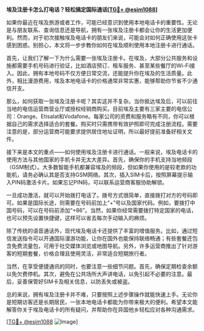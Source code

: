 **埃及注册卡怎么打电话？轻松搞定国际通话[[TG💪+ @esim1088](https://t.me/s/esim1088)]**

如果你最近在埃及旅游或者工作，可能已经意识到使用本地电话卡的重要性。无论是与朋友联系、查询信息还是导航，拥有一张埃及注册卡都会让你的生活更加便利。然而，对于初次接触埃及电话卡的朋友们来说，可能会对如何正确使用这张卡感到困惑。别担心，本文将一步步教你如何在埃及顺利使用本地注册卡进行通话。

首先，让我们了解一下为什么需要一张埃及注册卡。在埃及，大部分公共服务和设施都需要手机号码进行验证，比如酒店预订、租车服务、甚至某些餐厅的Wi-Fi接入。因此，拥有本地号码不仅方便日常交流，还能提升你在埃及的生活质量。此外，相比漫游费用，埃及本地电话卡的价格通常非常实惠，能够帮助你节省不少通信开支。

那么，如何获取一张埃及注册卡呢？其实这并不复杂。当你抵达埃及后，可以前往当地的电信运营商营业厅或授权经销商购买。目前埃及主要有三家主要的电信公司：Orange、Etisalat和Vodafone。每家公司的资费和服务略有不同，你可以根据自己的需求选择适合的套餐。购买时只需携带有效护照即可完成注册流程。需要注意的是，部分运营商可能要求提供居住地址证明，所以最好提前准备好相关文件。

接下来是本文的重点——如何使用埃及注册卡进行通话。一般来说，埃及电话卡的使用方法与其他国家的手机卡并无太大差异。首先，确保你的手机支持当地频段（GSM制式）。大多数智能手机都兼容埃及的频段，但如果你使用的是较老款的功能机，请务必确认其是否支持GSM网络。其次，插入SIM卡后，按照屏幕提示输入PIN码激活卡片。如果忘记PIN码，可以联系运营商客服协助解锁。

一旦成功激活，就可以开始拨打电话了。拨号方式很简单，直接拨打对方的号码即可。如果是国际长途，则需要在号码前加上“+”号以及国家代码。例如，要拨打中国号码，可以在号码前添加“+86”。当然，如果你经常需要拨打特定国家的电话，也可以预先设置快捷键，这样可以省去每次手动输入的麻烦。

除了传统的语音通话外，现代埃及电话卡还提供了丰富的增值服务。比如，通过短信发送指令可以开通国际漫游功能，让你在国外也能保持联络畅通；有些套餐还包含免费流量包，可用于社交媒体浏览或地图导航。另外，许多运营商推出了针对游客的短期套餐，价格合理且使用灵活，非常适合短期旅行者。

当然，在享受便捷通讯的同时，也要注意一些细节问题。首先，确保定期检查余额以免欠费停机。其次，避免在公共场所大声讲电话，以免引起不必要的注意。最后，妥善保管好SIM卡及相关信息，以防丢失或被盗。

总的来说，拥有埃及注册卡并不难，只要按照上述步骤操作就能快速上手。无论你是短期访客还是长期居民，一张本地电话卡都能为你带来极大的便利。希望本文能解答你关于埃及电话卡的所有疑问，并帮助你在异国他乡轻松应对各种沟通需求。

[[TG💪+ @esim1088](https://t.me/s/esim1088) ![Image](https://i.postimg.cc/4NQfJmqS/Snipaste-2025-05-13-00-14-12.png)]